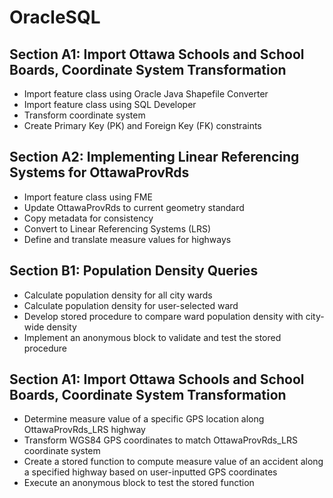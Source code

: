 # OracleSQL

## Section A1: Import Ottawa Schools and School Boards, Coordinate System Transformation
- Import feature class using Oracle Java Shapefile Converter
- Import feature class using SQL Developer
- Transform coordinate system
- Create Primary Key (PK) and Foreign Key (FK) constraints
## Section A2: Implementing Linear Referencing Systems for OttawaProvRds
- Import feature class using FME
- Update OttawaProvRds to current geometry standard
- Copy metadata for consistency
- Convert to Linear Referencing Systems (LRS)
- Define and translate measure values for highways
## Section B1: Population Density Queries
- Calculate population density for all city wards
- Calculate population density for user-selected ward
- Develop stored procedure to compare ward population density with city-wide density
- Implement an anonymous block to validate and test the stored procedure
## Section A1: Import Ottawa Schools and School Boards, Coordinate System Transformation
- Determine measure value of a specific GPS location along OttawaProvRds_LRS highway
- Transform WGS84 GPS coordinates to match OttawaProvRds_LRS coordinate system
- Create a stored function to compute measure value of an accident along a specified highway based on user-inputted GPS coordinates
- Execute an anonymous block to test the stored function
